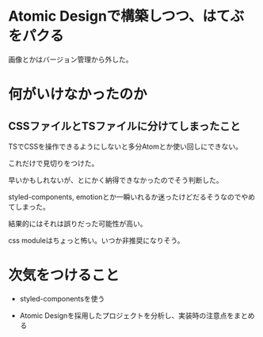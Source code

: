 # Atomic Designで構築しつつ、はてぶをパクる

画像とかはバージョン管理から外した。

# 何がいけなかったのか

## CSSファイルとTSファイルに分けてしまったこと

TSでCSSを操作できるようにしないと多分Atomとか使い回しにできない。

これだけで見切りをつけた。

早いかもしれないが、とにかく納得できなかったのでそう判断した。

styled-components, emotionとか一瞬いれるか迷ったけどだるそうなのでやめてしまった。

結果的にはそれは誤りだった可能性が高い。

css moduleはちょっと怖い。いつか非推奨になりそう。

# 次気をつけること

* styled-componentsを使う

* Atomic Designを採用したプロジェクトを分析し、実装時の注意点をまとめる
